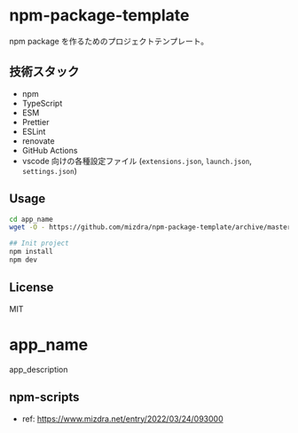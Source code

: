 # npm-package-template

npm package を作るためのプロジェクトテンプレート。

## 技術スタック

- npm
- TypeScript
- ESM
- Prettier
- ESLint
- renovate
- GitHub Actions
- vscode 向けの各種設定ファイル (`extensions.json`, `launch.json`, `settings.json`)

## Usage

```bash
cd app_name
wget -O - https://github.com/mizdra/npm-package-template/archive/master.tar.gz | tar xzvf - --strip=1

## Init project
npm install
npm dev
```

## License

MIT

# app_name

app_description

## npm-scripts

- ref: https://www.mizdra.net/entry/2022/03/24/093000
